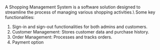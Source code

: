 A Shopping Management System is a software solution designed to streamline the process of managing various shopping activities.\\
Some key functionalities:
1. Sign-in and sign-out functionalities for both admins and customers.
2. Customer Management: Stores customer data and purchase history.
3. Order Management: Processes and tracks orders.
4. Payment option 
